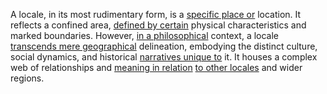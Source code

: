 

A locale, in its most rudimentary form, is a [specific place or](1/2/1/2/3/1/2/3/.Location) location. It reflects a confined area, [defined by certain](3/1/1/3/2/3/_Pre-defined-Dynamic) physical characteristics and marked boundaries. However, [in a philosophical](1/2/1/2/1/2/3/.Philosophical%20Considerations) context, a locale [transcends mere geographical](1/2/1/1/2/_Destination-Origination) delineation, embodying the distinct culture, social dynamics, and historical [narratives unique to](3/3/2/2/.Narrative%20Shapes) it. It houses a complex web of relationships and [meaning in relation](1/1/3/3/3/_Algebra-Calculus) [to other locales](1/2/1/1/2/1/3/1/.Translation) and wider regions.

